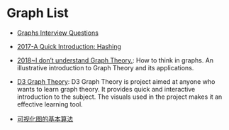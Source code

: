 # Graph List

- [Graphs Interview Questions](http://www.techiedelight.com/graphs-interview-questions/)

- [2017-A Quick Introduction: Hashing](https://hackernoon.com/a-quick-introduction-hashing-c32d1dc91871)

- [2018~I don’t understand Graph Theory.](https://parg.co/UI8): How to think in graphs. An illustrative introduction to Graph Theory and its applications.

- [D3 Graph Theory](https://mrpandey.github.io/d3graphTheory/index.html): D3 Graph Theory is project aimed at anyone who wants to learn graph theory. It provides quick and interactive introduction to the subject. The visuals used in the project makes it an effective learning tool.

- [可视化图的基本算法](http://blog.rainy.im/2016/04/25/graph-algos/)

